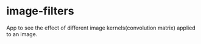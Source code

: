 # image-filters
App to see the effect of different image kernels(convolution matrix) applied to an image.
